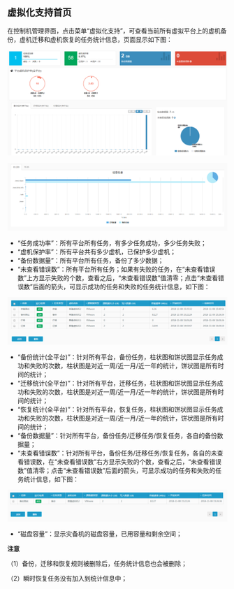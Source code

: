 ## 虚拟化支持首页

在控制机管理界面，点击菜单“虚拟化支持”，可查看当前所有虚拟平台上的虚机备份，虚机迁移和虚机恢复的任务统计信息，页面显示如下图：

![说明: 1](/assets/V6.11811081432.png)

![说明: 1](/assets/V6.11811081433.png)

* “任务成功率”：所有平台所有任务，有多少任务成功，多少任务失败；
* “虚机保护率”：所有平台共有多少虚机，已保护多少虚机；
* “备份数据量”：所有平台所有任务，备份了多少数据；
* “未查看错误数”：所有平台所有任务；如果有失败的任务，在“未查看错误数”上方显示失败的个数，查看之后，“未查看错误数”值清零；点击“未查看错误数”后面的箭头，可显示成功的任务和失败的任务统计信息，如下图：

![说明: 1](/assets/V6.11811081611.png)

* “备份统计(全平台)”：针对所有平台，备份任务，柱状图和饼状图显示任务成功和失败的次数，柱状图是对近一周/近一月/近一年的统计，饼状图是所有时间的统计；  
* “迁移统计(全平台)”：针对所有平台，迁移任务，柱状图和饼状图显示任务成功和失败的次数，柱状图是对近一周/近一月/近一年的统计，饼状图是所有时间的统计；
* “恢复统计(全平台)”：针对所有平台，恢复任务，柱状图和饼状图显示任务成功和失败的次数，柱状图是对近一周/近一月/近一年的统计，饼状图是所有时间的统计；
* “备份数据量”：针对所有平台，备份任务/迁移任务/恢复任务，各自的备份数据量；
* “未查看错误数”：针对所有平台，备份任务/迁移任务/恢复任务，各自的未查看错误数，在“未查看错误数”右方显示失败的个数，查看之后，“未查看错误数”值清零；点击“未查看错误数”后面的箭头，可显示成功的任务和失败的任务统计信息，如下图：  

![说明: 1](/assets/V6.11811081612.png)

* “磁盘容量”：显示灾备机的磁盘容量，已用容量和剩余空间；

**注意** 

（1）备份，迁移和恢复规则被删除后，任务统计信息也会被删除；

（2）瞬时恢复任务没有加入到统计信息中；











